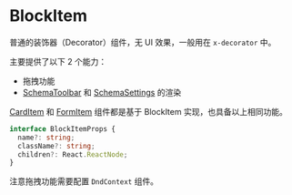 # BlockItem

普通的装饰器（Decorator）组件，无 UI 效果，一般用在 `x-decorator` 中。

主要提供了以下 2 个能力：

- 拖拽功能
- [SchemaToolbar](/core/ui-schema/schema-toolbar) 和 [SchemaSettings](/core/ui-schema/schema-settings) 的渲染

[CardItem](/components/card-item) 和 [FormItem](/components/form-item) 组件都是基于 BlockItem 实现，也具备以上相同功能。

```ts
interface BlockItemProps {
  name?: string;
  className?: string;
  children?: React.ReactNode;
}
```

注意拖拽功能需要配置 `DndContext` 组件。

<code src="./demos/new-demos/basic.tsx"></code>
